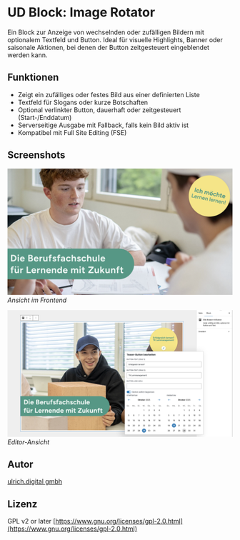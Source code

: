 # UD Block: Image Rotator

Ein Block zur Anzeige von wechselnden oder zufälligen Bildern mit optionalem Textfeld und Button.
Ideal für visuelle Highlights, Banner oder saisonale Aktionen, bei denen der Button zeitgesteuert eingeblendet werden kann.


## Funktionen

- Zeigt ein zufälliges oder festes Bild aus einer definierten Liste
- Textfeld für Slogans oder kurze Botschaften
- Optional verlinkter Button, dauerhaft oder zeitgesteuert (Start-/Enddatum)
- Serverseitige Ausgabe mit Fallback, falls kein Bild aktiv ist
- Kompatibel mit Full Site Editing (FSE)


## Screenshots

![Frontend-Ansicht](./assets/ud-image-rotator.png)
*Ansicht im Frontend*

![Editor-Ansicht](./assets/ud-image-rotator_02.png)
*Editor-Ansicht*


## Autor

[ulrich.digital gmbh](https://ulrich.digital)


## Lizenz

GPL v2 or later
[https://www.gnu.org/licenses/gpl-2.0.html](https://www.gnu.org/licenses/gpl-2.0.html)